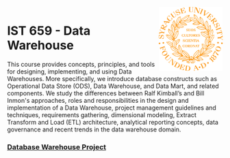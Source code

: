 <img align="right" width="150" height="150" src="https://github.com/dcaley5005/Data_Science/blob/main/Syracuse/Applied%20Data%20Science%20Portfolio/syracuse_logo.png">

# IST 659 - Data Warehouse

This course provides concepts, principles, and tools for designing, implementing, and using Data Warehouses. More specifically, we introduce database constructs such as Operational Data Store (ODS), Data Warehouse, and Data Mart, and related components. We study the differences between Ralf Kimball’s and Bill Inmon's approaches, roles and responsibilities in the design and implementation of a Data Warehouse, project management guidelines and techniques, requirements gathering, dimensional modeling, Extract Transform and Load (ETL) architecture, analytical reporting concepts, data governance and recent trends in the data warehouse domain.


### [Database Warehouse Project](https://github.com/dcaley5005/Data_Science/blob/main/Syracuse/Applied%20Data%20Science%20Portfolio/IST%20659%20-%20Database%20Management/Socioeconomic%20COVID%20Database.pdf)
